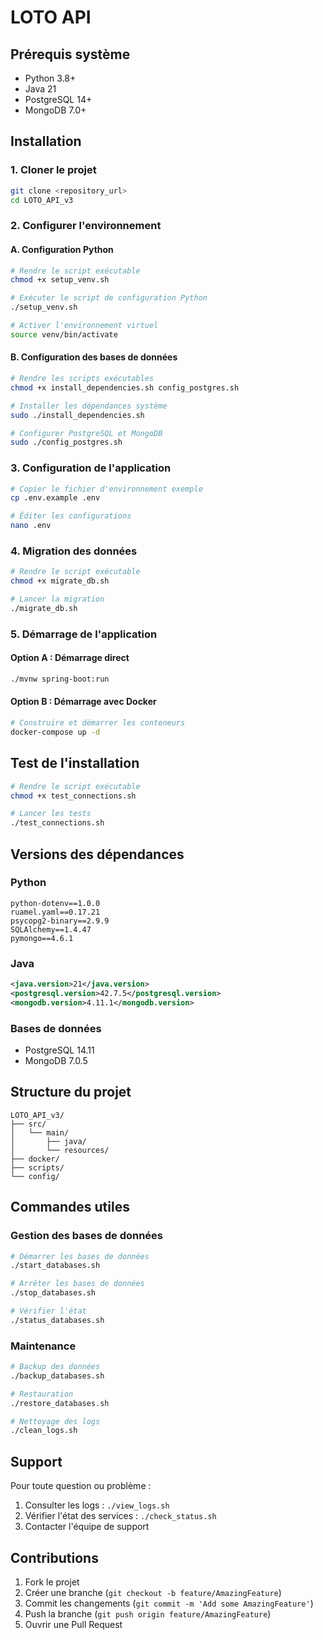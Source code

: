 # LOTO API

## Prérequis système
- Python 3.8+
- Java 21
- PostgreSQL 14+
- MongoDB 7.0+

## Installation

### 1. Cloner le projet
```bash
git clone <repository_url>
cd LOTO_API_v3
```

### 2. Configurer l'environnement

#### A. Configuration Python
```bash
# Rendre le script exécutable
chmod +x setup_venv.sh

# Exécuter le script de configuration Python
./setup_venv.sh

# Activer l'environnement virtuel
source venv/bin/activate
```

#### B. Configuration des bases de données
```bash
# Rendre les scripts exécutables
chmod +x install_dependencies.sh config_postgres.sh

# Installer les dépendances système
sudo ./install_dependencies.sh

# Configurer PostgreSQL et MongoDB
sudo ./config_postgres.sh
```

### 3. Configuration de l'application

```bash
# Copier le fichier d'environnement exemple
cp .env.example .env

# Éditer les configurations
nano .env
```

### 4. Migration des données

```bash
# Rendre le script exécutable
chmod +x migrate_db.sh

# Lancer la migration
./migrate_db.sh
```

### 5. Démarrage de l'application

#### Option A : Démarrage direct
```bash
./mvnw spring-boot:run
```

#### Option B : Démarrage avec Docker
```bash
# Construire et démarrer les conteneurs
docker-compose up -d
```

## Test de l'installation

```bash
# Rendre le script exécutable
chmod +x test_connections.sh

# Lancer les tests
./test_connections.sh
```

## Versions des dépendances

### Python
```
python-dotenv==1.0.0
ruamel.yaml==0.17.21
psycopg2-binary==2.9.9
SQLAlchemy==1.4.47
pymongo==4.6.1
```

### Java
```xml
<java.version>21</java.version>
<postgresql.version>42.7.5</postgresql.version>
<mongodb.version>4.11.1</mongodb.version>
```

### Bases de données
- PostgreSQL 14.11
- MongoDB 7.0.5

## Structure du projet
```
LOTO_API_v3/
├── src/
│   └── main/
│       ├── java/
│       └── resources/
├── docker/
├── scripts/
└── config/
```

## Commandes utiles

### Gestion des bases de données
```bash
# Démarrer les bases de données
./start_databases.sh

# Arrêter les bases de données
./stop_databases.sh

# Vérifier l'état
./status_databases.sh
```

### Maintenance
```bash
# Backup des données
./backup_databases.sh

# Restauration
./restore_databases.sh

# Nettoyage des logs
./clean_logs.sh
```

## Support

Pour toute question ou problème :
1. Consulter les logs : `./view_logs.sh`
2. Vérifier l'état des services : `./check_status.sh`
3. Contacter l'équipe de support

## Contributions

1. Fork le projet
2. Créer une branche (`git checkout -b feature/AmazingFeature`)
3. Commit les changements (`git commit -m 'Add some AmazingFeature'`)
4. Push la branche (`git push origin feature/AmazingFeature`)
5. Ouvrir une Pull Request
